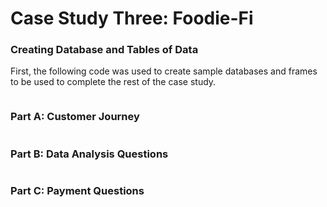 # Case Study Three: Foodie-Fi
### Creating Database and Tables of Data
First, the following code was used to create sample databases and frames to be used to complete the rest of the case study.
```SQL

```

### Part A: Customer Journey
```SQL

```

### Part B: Data Analysis Questions
```SQL

```

### Part C: Payment Questions
```SQL

```

